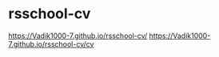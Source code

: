# rsschool-cv
https://Vadik1000-7.github.io/rsschool-cv/
https://Vadik1000-7.github.io/rsschool-cv/cv